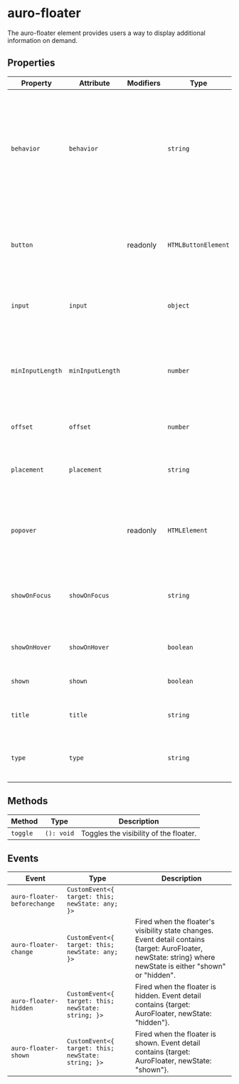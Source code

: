 # auro-floater

The auro-floater element provides users a way to display additional information on demand.

## Properties

| Property         | Attribute        | Modifiers | Type                | Description                                      |
|------------------|------------------|-----------|---------------------|--------------------------------------------------|
| `behavior`       | `behavior`       |           | `string`            | The behavior of the popover, "dialog", "dialog-fullscreen", "dropdown", "tooltip", or "input", "input-fullscreen", "input-dropdown" |
| `button`         |                  | readonly  | `HTMLButtonElement` | A reference to the popover component's internal button element (trigger) |
| `input`          | `input`          |           | `object`            | A reference to the input to attach to for input behavior |
| `minInputLength` | `minInputLength` |           | `number`            | The minimum number of characters the user must type before the popover is shown |
| `offset`         | `offset`         |           | `number`            | The offset distance of the floater               |
| `placement`      | `placement`      |           | `string`            | The position of the floater, e.g., "bottom-start", "top-end" etc. |
| `popover`        |                  | readonly  | `HTMLElement`       | A reference to the popover component's internal popover element |
| `showOnFocus`    | `showOnFocus`    |           | `string`            | Whether the floater should open on focus (input behavior only) |
| `showOnHover`    | `showOnHover`    |           | `boolean`           | Whether the floater should show on hover         |
| `shown`          | `shown`          |           | `boolean`           | Whether the floater is shown or not              |
| `title`          | `title`          |           | `string`            | The title of the floater - REQUIRED FOR A11Y     |
| `type`           | `type`           |           | `string`            | The type of floater, e.g., "manual", "auto", or "hint" |

## Methods

| Method   | Type       | Description                            |
|----------|------------|----------------------------------------|
| `toggle` | `(): void` | Toggles the visibility of the floater. |

## Events

| Event                       | Type                                             | Description                                      |
|-----------------------------|--------------------------------------------------|--------------------------------------------------|
| `auro-floater-beforechange` | `CustomEvent<{ target: this; newState: any; }>`  |                                                  |
| `auro-floater-change`       | `CustomEvent<{ target: this; newState: any; }>`  | Fired when the floater's visibility state changes. Event detail contains {target: AuroFloater, newState: string} where newState is either "shown" or "hidden". |
| `auro-floater-hidden`       | `CustomEvent<{ target: this; newState: string; }>` | Fired when the floater is hidden. Event detail contains {target: AuroFloater, newState: "hidden"}. |
| `auro-floater-shown`        | `CustomEvent<{ target: this; newState: string; }>` | Fired when the floater is shown. Event detail contains {target: AuroFloater, newState: "shown"}. |

